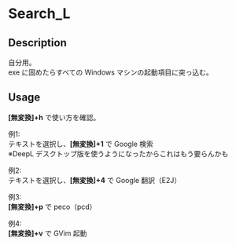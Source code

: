# Search_L 

## Description  
自分用。  
exe に固めたらすべての Windows マシンの起動項目に突っ込む。

## Usage  
**[無変換]+h** で使い方を確認。  

例1:  
テキストを選択し、**[無変換]+1** で Google 検索  
※DeepL デスクトップ版を使うようになったからこれはもう要らんかも  

例2:  
テキストを選択し、**[無変換]+4** で Google 翻訳（E2J）  

例3:  
**[無変換]+p** で peco（pcd）  

例4:  
**[無変換]+v** で GVim 起動  
